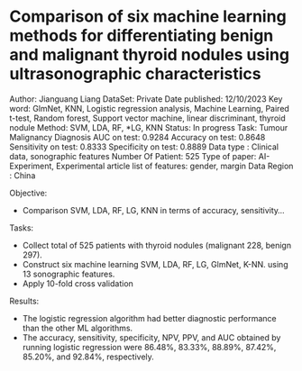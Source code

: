 # Comparison of six machine learning methods for differentiating benign and malignant thyroid nodules using ultrasonographic characteristics

Author: Jianguang Liang
DataSet: Private
Date published: 12/10/2023
Key word: GlmNet, KNN, Logistic regression analysis, Machine Learning, Paired t-test, Random forest, Support vector machine, linear discriminant, thyroid nodule
Method: SVM, LDA, RF, *LG, KNN
Status: In progress
Task: Tumour Malignancy Diagnosis
AUC on test: 0.9284
Accuracy on test: 0.8648
Sensitivity on test: 0.8333
Specificity on test: 0.8889
Data type : Clinical data, sonographic features
Number Of Patient: 525
Type of paper: AI-Experiment, Experimental article
list of features: gender, margin
Data Region : China

Objective:

- Comparison SVM, LDA, RF, LG, KNN in terms of accuracy, sensitivity…

Tasks:

- Collect total of 525 patients with thyroid nodules (malignant 228, benign 297).
- Construct six machine learning SVM, LDA, RF, LG, GlmNet, K-NN. using 13 sonographic features.
- Apply 10-fold cross validation

Results:

- The logistic regression algorithm had better diagnostic performance than the other ML algorithms.
- The accuracy, sensitivity, specificity, NPV, PPV, and AUC obtained by running logistic regression were 86.48%, 83.33%, 88.89%, 87.42%, 85.20%, and 92.84%, respectively.